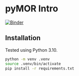 # pyMOR Intro

[![Binder](https://mybinder.org/badge_logo.svg)](https://mybinder.org/v2/gh/lbalicki/pymor-intro/HEAD)

## Installation

Tested using Python 3.10.

```bash
python -m venv .venv
source .venv/bin/activate
pip install -r requirements.txt
```
